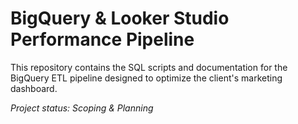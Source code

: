 # BigQuery & Looker Studio Performance Pipeline

This repository contains the SQL scripts and documentation for the BigQuery ETL pipeline designed to optimize the client's marketing dashboard.

*Project status: Scoping & Planning*
